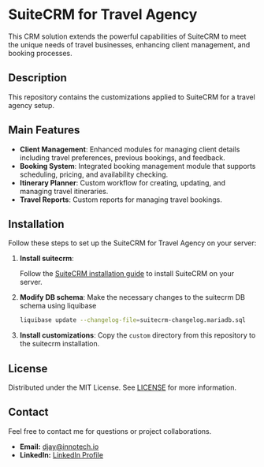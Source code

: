 # SuiteCRM for Travel Agency

This CRM solution extends the powerful capabilities of SuiteCRM to meet the unique needs of travel businesses, enhancing client management, and booking processes.

## Description

This repository contains the customizations applied to SuiteCRM for a travel agency setup.

## Main Features

- **Client Management**: Enhanced modules for managing client details including travel preferences, previous bookings, and feedback.
- **Booking System**: Integrated booking management module that supports scheduling, pricing, and availability checking.
- **Itinerary Planner**: Custom workflow for creating, updating, and managing travel itineraries.
- **Travel Reports**: Custom reports for managing travel bookings.

## Installation

Follow these steps to set up the SuiteCRM for Travel Agency on your server:

1. **Install suitecrm**: 

    Follow the [SuiteCRM installation guide](https://docs.suitecrm.com/admin/installation-guide/) to install SuiteCRM on your server.

2. **Modify DB schema**:
    Make the necessary changes to the suitecrm DB schema using liquibase

   ```bash
   liquibase update --changelog-file=suitecrm-changelog.mariadb.sql
   ```

3. **Install customizations**:
    Copy the `custom` directory from this repository to the suitecrm installation.

## License

Distributed under the MIT License. See [LICENSE](LICENSE) for more information.

## Contact

Feel free to contact me for questions or project collaborations.
- **Email:** [djay@innotech.io](mailto:djay@innotech.io)
- **LinkedIn:** [LinkedIn Profile](https://www.linkedin.com/in/djay93)
